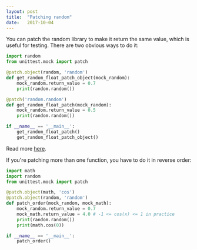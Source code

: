 ```yaml
---
layout: post
title:  "Patching random"
date:   2017-10-04
---
```


You can patch the random library to make it return the same value, which is useful for testing.
There are two obvious ways to do it:

```py
import random
from unittest.mock import patch

@patch.object(random, 'random')
def get_random_float_patch_object(mock_random):
	mock_random.return_value = 0.7
	print(random.random())

@patch('random.random')
def get_random_float_patch(mock_random):
	mock_random.return_value = 0.5
	print(random.random())

if __name__ == '__main__':
	get_random_float_patch()
	get_random_float_patch_object()
```


Read more [here](https://stackoverflow.com/questions/18191275/using-pythons-mock-patch-object-to-change-the-return-value-of-a-method-called-w).

If you're patching more than one function, you have to do it in reverse order:
```py
import math
import random
from unittest.mock import patch

@patch.object(math, 'cos')
@patch.object(random, 'random')
def patch_order(mock_random, mock_math):
	mock_random.return_value = 0.7
	mock_math.return_value = 4.0 # -1 <= cos(x) <= 1 in practice
	print(random.random())
	print(math.cos(0))

if __name__ == '__main__':
	patch_order()
```







